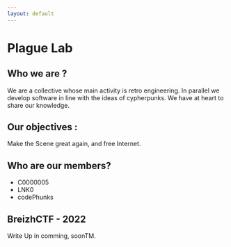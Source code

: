 ```yaml
---
layout: default
---
```



# Plague Lab

## Who we are ?

We are a collective whose main activity is retro engineering. In parallel we develop software in line with the ideas of cypherpunks. 
We have at heart to share our knowledge. 

## Our objectives :

Make the Scene great again, and free Internet.

## Who are our members?

* C0000005
* LNK0
* codePhunks


## BreizhCTF - 2022 

Write Up in comming, soonTM.
